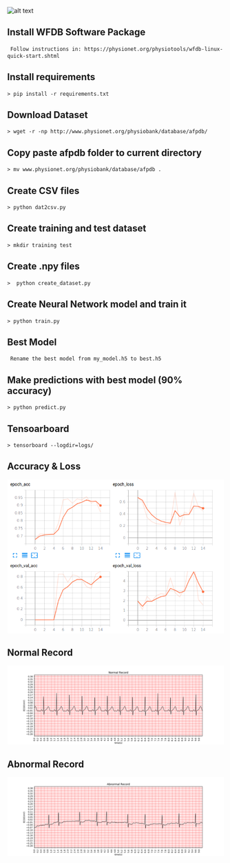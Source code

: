 ![alt text](https://d20vrrgs8k4bvw.cloudfront.net/images/courses/logos/logo-color-tensorflow.png)

## Install WFDB Software Package
     Follow instructions in: https://physionet.org/physiotools/wfdb-linux-quick-start.shtml 

## Install requirements
    > pip install -r requirements.txt

## Download Dataset
    > wget -r -np http://www.physionet.org/physiobank/database/afpdb/

## Copy paste afpdb folder to current directory 
    > mv www.physionet.org/physiobank/database/afpdb .

## Create CSV files 
    > python dat2csv.py

## Create training and test dataset
    > mkdir training test
    
## Create .npy files 
    >  python create_dataset.py

## Create Neural Network model and train it 
    > python train.py

## Best Model
     Rename the best model from my_model.h5 to best.h5
     

## Make predictions with best model (90% accuracy)
    > python predict.py
## Tensoarboard
    > tensorboard --logdir=logs/
## Accuracy & Loss
![alt text](img/90.png)

## Normal Record
![alt text](img/Normal.png)
## Abnormal Record
![alt text](img/Abnormal.png)


